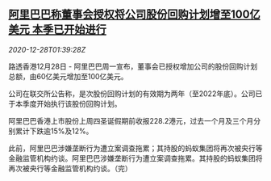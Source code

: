 <!--1609122194000-->
[阿里巴巴称董事会授权将公司股份回购计划增至100亿美元 本季已开始进行](https://cn.reuters.com/article/alibaba-stock-buyback-plan-1228-idCNKBS29203M)
------

<div><i>2020-12-28T01:39:28Z</i></div><p>路透香港12月28日 - 阿里巴巴周一宣布，董事会已授权增加公司的股份回购计划总额，由60亿美元增加至100亿美元。</p><p>公司在联交所公告称，是次股份回购计划的有效期为两年（至2022年底）。公司已于本季度开始执行该股份回购计划。</p><p>阿里巴巴香港上市股份上周四圣诞假期前收报228.2港元，过去一个月及三个月分别累计下跌逾15%及12%。</p><p>此前，阿里巴巴涉嫌垄断行为遭立案调查拖累；其持股的蚂蚁集团将再次被央行等金融监管机构约谈。阿里巴巴涉嫌垄断行为遭立案调查拖累。其持股的蚂蚁集团将再次被央行等金融监管机构约谈。（完）</p>
